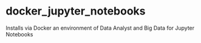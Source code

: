# docker_jupyter_notebooks
Installs via Docker an environment of Data Analyst and Big Data for Jupyter Notebooks
